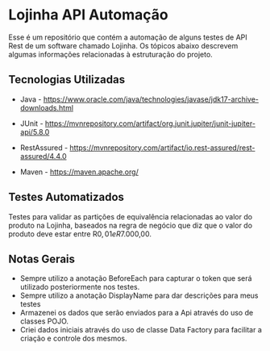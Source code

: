 # Lojinha API Automação
Esse é um repositório que contém a automação de alguns testes de API Rest de um software chamado Lojinha. Os tópicos abaixo descrevem algumas informações relacionadas à estruturação do projeto.

## Tecnologias Utilizadas

- Java - 
  https://www.oracle.com/java/technologies/javase/jdk17-archive-downloads.html

- JUnit - 
  https://mvnrepository.com/artifact/org.junit.jupiter/junit-jupiter-api/5.8.0

- RestAssured - 
  https://mvnrepository.com/artifact/io.rest-assured/rest-assured/4.4.0

- Maven - 
  https://maven.apache.org/

## Testes Automatizados
Testes para validar as partições de equivalência relacionadas ao valor do produto na Lojinha, baseados na regra de negócio que diz que o valor do produto deve estar entre R$0,01 e R$7.000,00.

## Notas Gerais

- Sempre utilizo a anotação BeforeEach para capturar o token que será utilizado posteriormente nos testes.
- Sempre utilizo a anotação DisplayName para dar descrições para meus testes
- Armazenei os dados que serão enviados para a Api através do uso de classes POJO.
- Criei dados iniciais através do uso de classe Data Factory para facilitar a criação e controle dos mesmos.

